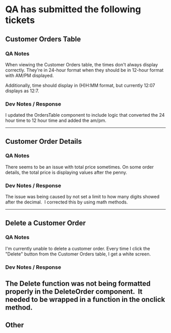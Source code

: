 # QA has submitted the following tickets


## Customer Orders Table
### QA Notes
When viewing the Customer Orders table, the times don't always display correctly. They're in 24-hour format when they should be in 12-hour format with AM/PM displayed.

Additionally, time should display in (H)H:MM format, but currently 12:07 displays as 12:7.

### Dev Notes / Response
I updated the OrdersTable component to include logic that converted the 24 hour time to 12 hour time and added the am/pm.

---


## Customer Order Details
### QA Notes
There seems to be an issue with total price sometimes. On some order details, the total price is displaying values after the penny.

### Dev Notes / Response

The issue was being caused by not set a limit to how many digits showed after the decimal.  I corrected this by using math methods. 

---


## Delete a Customer Order
### QA Notes
I'm currently unable to delete a customer order. Every time I click the "Delete" button from the Customer Orders table, I get a white screen.

### Dev Notes / Response

The Delete function was not being formatted properly in the DeleteOrder component.  It needed to be wrapped in a function in the onclick method.  
---


## Other
